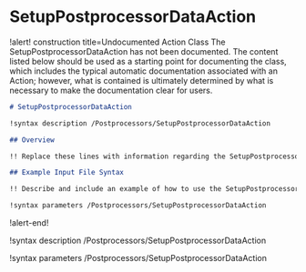 # SetupPostprocessorDataAction

!alert! construction title=Undocumented Action Class
The SetupPostprocessorDataAction has not been documented. The content listed below should be used as a starting point for
documenting the class, which includes the typical automatic documentation associated with an Action;
however, what is contained is ultimately determined by what is necessary to make the documentation
clear for users.

```markdown
# SetupPostprocessorDataAction

!syntax description /Postprocessors/SetupPostprocessorDataAction

## Overview

!! Replace these lines with information regarding the SetupPostprocessorDataAction action.

## Example Input File Syntax

!! Describe and include an example of how to use the SetupPostprocessorDataAction action.

!syntax parameters /Postprocessors/SetupPostprocessorDataAction
```
!alert-end!

!syntax description /Postprocessors/SetupPostprocessorDataAction

!syntax parameters /Postprocessors/SetupPostprocessorDataAction
